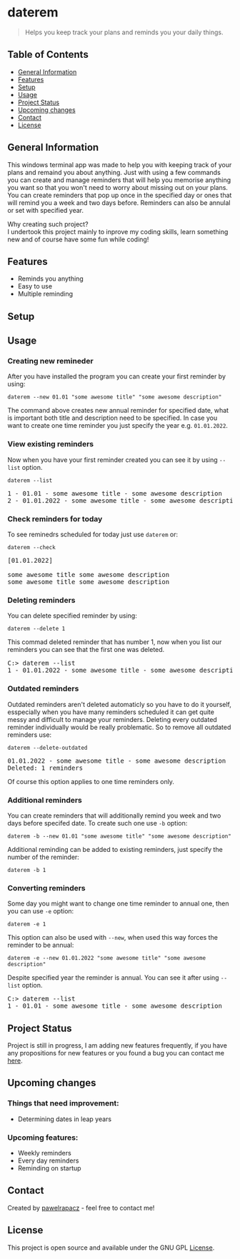 # daterem

> Helps you keep track your plans and reminds you your daily things.

## Table of Contents
* [General Information](#general-information)
* [Features](#features)
* [Setup](#setup)
* [Usage](#usage)
* [Project Status](#project-status)
* [Upcoming changes](#upcoming-changes)
* [Contact](#contact)
* [License](#license)


## General Information
This windows terminal app was made to help you with keeping track of your plans and remaind you about anything.
Just with using a few commands you can create and manage reminders that will help you memorise anything you want so that you won't need to worry about missing out on your plans.
You can create reminders that pop up once in the specified day or ones that will remind you a week and two days before.
Reminders can also be annulal or set with specified year.

Why creating such project?<br>
I undertook this project mainly to inprove my coding skills, learn something new and of course have some fun while coding! 

<!-- 
## Technologies Used
- C++ -->


## Features
- Reminds you anything
- Easy to use
- Multiple reminding



## Setup



## Usage

### Creating new remineder
After you have installed the program you can create your first reminder by using:

<pre><code>daterem --new 01.01 "some awesome title" "some awesome description"</code></pre>

The command above creates new annual reminder for specified date, what is important both title and description need to be specified.
In case you want to create one time reminder you just specify the year e.g. `01.01.2022`.

### View existing reminders
Now when you have your first reminder created you can see it by using `--list` option.
<pre><code>daterem --list</code></pre>
<pre>
1 - 01.01 - some awesome title - some awesome description 
2 - 01.01.2022 - some awesome title - some awesome description
</pre>

### Check reminders for today
To see reminedrs scheduled for today just use `daterem` or:
<pre><code>daterem --check</code></pre>
<pre>
[01.01.2022]

some awesome title some awesome description
some awesome title some awesome description
</pre>

### Deleting reminders
You can delete specified reminder by using:
<pre><code>daterem --delete 1</code></pre>
This commad deleted reminder that has number 1, now when you list our reminders you can see that the first one was deleted.
<pre>
C:> daterem --list
1 - 01.01.2022 - some awesome title - some awesome description
</pre>

### Outdated reminders
Outdated reminders aren't deleted automaticly so you have to do it yourself, esspecially when you have many reminders scheduled it can get quite messy and difficult to manage your reminders. Deleting every outdated reminder individually would be really problematic. So to remove all outdated reminders use:
<pre><code>daterem --delete-outdated</code></pre>
<pre>
01.01.2022 - some awesome title - some awesome description
Deleted: 1 reminders
</pre>
Of course this option applies to one time reminders only.

### Additional reminders
You can create reminders that will additionally remind you week and two days before specifed date. To create such one use `-b` option:
<pre><code>daterem -b --new 01.01 "some awesome title" "some awesome description"</code></pre>
Additional reminding can be added to existing reminders, just specify the number of the reminder:
<pre><code>daterem -b 1</code></pre>


### Converting reminders
Some day you might want to change one time reminder to annual one, then you can use `-e` option:
<pre><code>daterem -e 1</code></pre>
This option can also be used with `--new`, when used this way forces the reminder to be annual:
<pre><code>daterem -e --new 01.01.2022 "some awesome title" "some awesome description"</code></pre>
Despite specified year the reminder is annual. You can see it after using `--list` option.
<pre>
C:> daterem --list
1 - 01.01 - some awesome title - some awesome description 
</pre>


## Project Status
Project is still in progress, I am adding new features frequently, if you have any propositions for new features or you found a bug you can contact me [here](#contact).


## Upcoming changes

### Things that need improvement:
- Determining dates in leap years

### Upcoming features:
- Weekly reminders
- Every day reminders
- Reminding on startup



## Contact
Created by [pawelrapacz](https://github.com/pawelrapacz/) - feel free to contact me!



## License
This project is open source and available under the GNU GPL [License](LICENSE).<br>